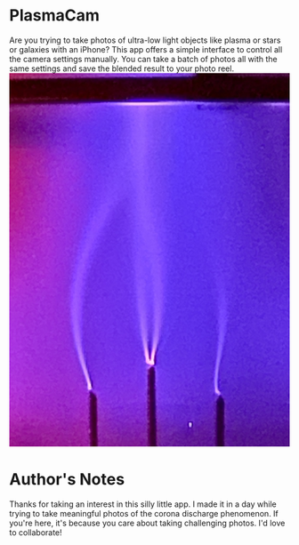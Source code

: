 # PlasmaCam
Are you trying to take photos of ultra-low light objects like plasma or stars or galaxies with an iPhone? This app offers a simple interface to control all the camera settings manually. You can take a batch of photos all with the same settings and save the blended result to your photo reel.
![Plasma discharge](https://github.com/agoodman/PlasmaCam/blob/cb4cfa062e22710d28e0869327199ee0575b94e3/PlasmaCam/Assets.xcassets/placeholder.imageset/IMG_5135.jpeg)

# Author's Notes
Thanks for taking an interest in this silly little app. I made it in a day while trying to take meaningful photos of the corona discharge phenomenon. If you're here, it's because you care about taking challenging photos. I'd love to collaborate!
